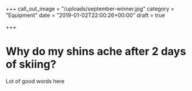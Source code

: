 +++
call_out_image = "/uploads/september-winner.jpg"
category = "Equipment"
date = "2019-01-02T22:00:26+00:00"
draft = true

+++
# Why do my shins ache after 2 days of skiing?

Lot of good words here